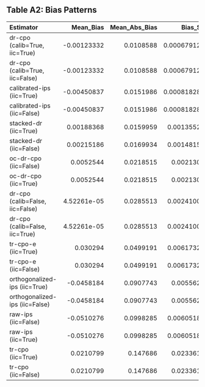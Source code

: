 ## Table A2: Bias Patterns

| Estimator                       |    Mean_Bias |   Mean_Abs_Bias |     Bias_SE | Pattern   |   clone_bias |   clone_t | clone_sig   |   parallel_bias |   parallel_t | parallel_sig   |   premium_bias |   premium_t | premium_sig   |
|:--------------------------------|-------------:|----------------:|------------:|:----------|-------------:|----------:|:------------|----------------:|-------------:|:---------------|---------------:|------------:|:--------------|
| dr-cpo (calib=True, iic=True)   | -0.00123332  |       0.0108588 | 0.000679125 | Mixed     | -0.00077568  |  0.645032 |             |    -0.00407823  |     3.66028  | *              |    0.00115394  |    0.977579 |               |
| dr-cpo (calib=True, iic=False)  | -0.00123332  |       0.0108588 | 0.000679125 | Mixed     | -0.00077568  |  0.645032 |             |    -0.00407823  |     3.66028  | *              |    0.00115394  |    0.977579 |               |
| calibrated-ips (iic=True)       | -0.00450837  |       0.0151986 | 0.000818284 | Mixed     | -0.000767975 |  0.62669  |             |    -0.013252    |    10.3371   | *              |    0.000494812 |    0.326003 |               |
| calibrated-ips (iic=False)      | -0.00450837  |       0.0151986 | 0.000818284 | Mixed     | -0.000767975 |  0.62669  |             |    -0.013252    |    10.3371   | *              |    0.000494812 |    0.326003 |               |
| stacked-dr (iic=True)           |  0.00188368  |       0.0159959 | 0.00135523  | Mixed     |  0.00279603  |  1.13345  |             |    -0.00110256  |     0.50332  |                |    0.00395756  |    1.68906  |               |
| stacked-dr (iic=False)          |  0.00215186  |       0.0169934 | 0.00148157  | Mixed     |  0.00305915  |  1.13403  |             |    -0.000837483 |     0.349796 |                |    0.0042339   |    1.65125  |               |
| oc-dr-cpo (iic=False)           |  0.0052544   |       0.0218515 | 0.0021302   | Positive  | -0.000340703 |  0.302255 |             |     0.0107169   |     2.27362  | *              |    0.00538699  |    1.30479  |               |
| oc-dr-cpo (iic=True)            |  0.0052544   |       0.0218515 | 0.0021302   | Positive  | -0.000340703 |  0.302255 |             |     0.0107169   |     2.27362  | *              |    0.00538699  |    1.30479  |               |
| dr-cpo (calib=False, iic=False) |  4.52261e-05 |       0.0285513 | 0.00241009  | Mixed     |  0.000327044 |  0.26345  |             |    -0.00590914  |     1.05428  |                |    0.00571778  |    1.31237  |               |
| dr-cpo (calib=False, iic=True)  |  4.52261e-05 |       0.0285513 | 0.00241009  | Mixed     |  0.000327044 |  0.26345  |             |    -0.00590914  |     1.05428  |                |    0.00571778  |    1.31237  |               |
| tr-cpo-e (iic=True)             |  0.030294    |       0.0499191 | 0.00617322  | Positive  |  0.0595132   |  3.8882   | *           |     0.00294032  |     0.655312 |                |    0.0284285   |    3.16771  | *             |
| tr-cpo-e (iic=False)            |  0.030294    |       0.0499191 | 0.00617322  | Positive  |  0.0595132   |  3.8882   | *           |     0.00294032  |     0.655312 |                |    0.0284285   |    3.16771  | *             |
| orthogonalized-ips (iic=True)   | -0.0458184   |       0.0907743 | 0.0055621   | Negative  | -0.00860448  |  6.41281  | *           |    -0.151199    |    13.4581   | *              |    0.0223484   |    2.7778   | *             |
| orthogonalized-ips (iic=False)  | -0.0458184   |       0.0907743 | 0.0055621   | Negative  | -0.00860448  |  6.41281  | *           |    -0.151199    |    13.4581   | *              |    0.0223484   |    2.7778   | *             |
| raw-ips (iic=False)             | -0.0510276   |       0.0998285 | 0.00605184  | Negative  | -0.00793673  |  5.44574  | *           |    -0.167825    |    13.9317   | *              |    0.0226791   |    2.57235  | *             |
| raw-ips (iic=True)              | -0.0510276   |       0.0998285 | 0.00605184  | Negative  | -0.00793673  |  5.44574  | *           |    -0.167825    |    13.9317   | *              |    0.0226791   |    2.57235  | *             |
| tr-cpo (iic=True)               |  0.0210799   |       0.147686  | 0.0233612   | Positive  |  0.0125969   |  0.30981  |             |    -0.0283962   |     0.666194 |                |    0.0790389   |    2.10326  | *             |
| tr-cpo (iic=False)              |  0.0210799   |       0.147686  | 0.0233612   | Positive  |  0.0125969   |  0.30981  |             |    -0.0283962   |     0.666194 |                |    0.0790389   |    2.10326  | *             |